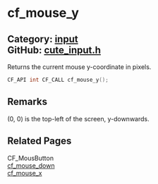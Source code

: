[](../header.md ':include')

# cf_mouse_y

Category: [input](/api_reference?id=input)  
GitHub: [cute_input.h](https://github.com/RandyGaul/cute_framework/blob/master/include/cute_input.h)  
---

Returns the current mouse y-coordinate in pixels.

```cpp
CF_API int CF_CALL cf_mouse_y();
```

## Remarks

(0, 0) is the top-left of the screen, y-downwards.

## Related Pages

CF_MousButton  
[cf_mouse_down](/input/cf_mouse_down.md)  
[cf_mouse_x](/input/cf_mouse_x.md)  
